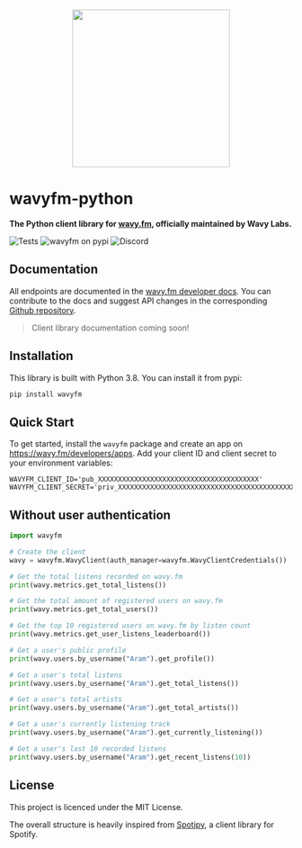 <p align="center">
  <br />
  <a href="https://wavy.fm" target="_blank" align="center">
    <img src="https://wavy.fm/_assets/wavy-logo.png" width="280">
  </a>
  <br />
</p>

# wavyfm-python

**The Python client library for [wavy.fm](https://wavy.fm), officially maintained by Wavy Labs.**

![Tests](https://github.com/wavy/wavyfm-python/workflows/Tests/badge.svg) ![wavyfm on pypi](https://img.shields.io/pypi/v/wavyfm) ![Discord](https://img.shields.io/discord/742178434243100752?color=%237289DA&label=discord)

## Documentation

All endpoints are documented in the [wavy.fm developer docs](https://wavy.fm/developers). You can contribute to the docs
and suggest API changes in the corresponding [Github repository](https://github.com/wavy/wavyfm-docs/).

> Client library documentation coming soon!

## Installation

This library is built with Python 3.8. You can install it from pypi:

```bash
pip install wavyfm
```

## Quick Start

To get started, install the `wavyfm` package and create an app on https://wavy.fm/developers/apps. Add your client ID
and client secret to your environment variables:

```
WAVYFM_CLIENT_ID='pub_XXXXXXXXXXXXXXXXXXXXXXXXXXXXXXXXXXXXXXXX'
WAVYFM_CLIENT_SECRET='priv_XXXXXXXXXXXXXXXXXXXXXXXXXXXXXXXXXXXXXXXXXXXXXXXXXXXXXXXXXXXXXXXX'
```

## Without user authentication

```python
import wavyfm

# Create the client
wavy = wavyfm.WavyClient(auth_manager=wavyfm.WavyClientCredentials())

# Get the total listens recorded on wavy.fm
print(wavy.metrics.get_total_listens())

# Get the total amount of registered users on wavy.fm
print(wavy.metrics.get_total_users())

# Get the top 10 registered users on wavy.fm by listen count
print(wavy.metrics.get_user_listens_leaderboard())

# Get a user's public profile
print(wavy.users.by_username("Aram").get_profile())

# Get a user's total listens
print(wavy.users.by_username("Aram").get_total_listens())

# Get a user's total artists
print(wavy.users.by_username("Aram").get_total_artists())

# Get a user's currently listening track
print(wavy.users.by_username("Aram").get_currently_listening())

# Get a user's last 10 recorded listens
print(wavy.users.by_username("Aram").get_recent_listens(10))
```

## License

This project is licenced under the MIT License.

The overall structure is heavily inspired from [Spotipy](https://github.com/plamere/spotipy), a client library for
Spotify.
